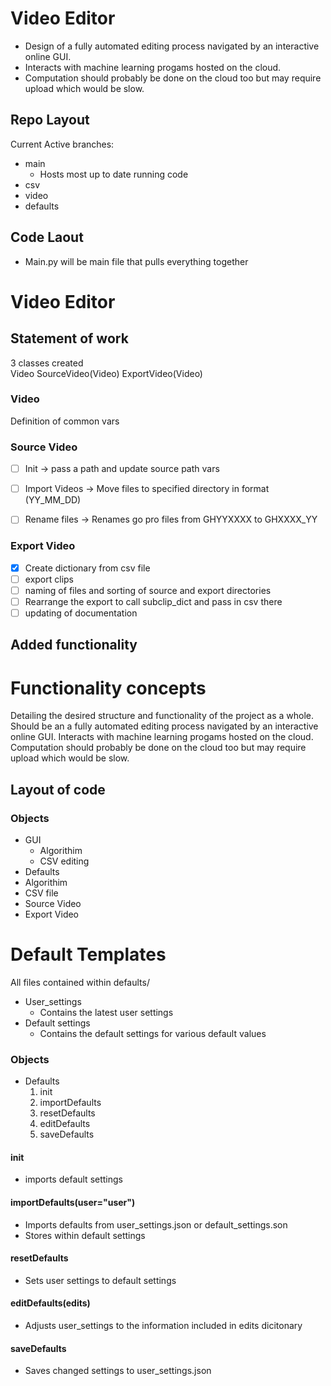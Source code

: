 # Video Editor

* Design of a fully automated editing process navigated by an interactive online GUI.
* Interacts with machine learning progams hosted on the cloud.
* Computation should probably be done on the cloud too but may require upload which would be slow.

## Repo Layout

Current Active branches:

* main
  * Hosts most up to date running code
* csv
* video
* defaults

## Code Laout

* Main.py will be main file that pulls everything together

# Video Editor

## Statement of work
3 classes created  
Video
SourceVideo(Video)
ExportVideo(Video)
### Video
Definition of common vars

### Source Video
- [ ] Init -> pass a path and update source path vars
- [ ] Import Videos -> Move files to specified directory in format (YY_MM_DD)
- [ ] Rename files -> Renames go pro files from GHYYXXXX to GHXXXX_YY



### Export Video
- [x] Create dictionary from csv file
- [ ] export clips
- [ ] naming of files and sorting of source and export directories
- [ ] Rearrange the export to call subclip_dict and pass in csv there
- [ ] updating of documentation

## Added functionality



# Functionality concepts

Detailing the desired structure and functionality of the project as a whole.
Should be an a fully automated editing process navigated by an interactive online GUI.
Interacts with machine learning progams hosted on the cloud. Computation should probably be done on the cloud too but may require upload which would be slow.

## Layout of code

### Objects

* GUI
  * Algorithim
  * CSV editing
* Defaults
* Algorithim
* CSV file
* Source Video
* Export Video

# Default Templates

All files contained within defaults/

* User_settings
  * Contains the latest user settings
* Default settings
  * Contains the default settings for various default values

### Objects

* Defaults
  1. init
  2. importDefaults
  3. resetDefaults
  4. editDefaults
  5. saveDefaults

#### init

* imports default settings
  
#### importDefaults(user="user")

* Imports defaults from user_settings.json or default_settings.son
* Stores within default settings

#### resetDefaults

* Sets user settings to default settings

#### editDefaults(edits)

* Adjusts user_settings to the information included in edits dicitonary

#### saveDefaults

* Saves changed settings to user_settings.json